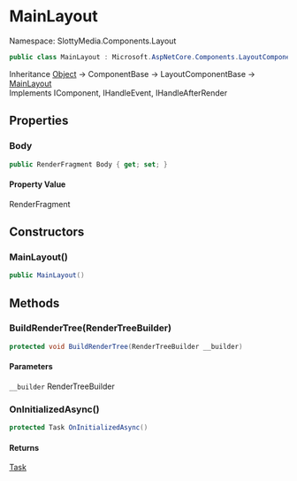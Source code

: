 # MainLayout

Namespace: SlottyMedia.Components.Layout

```csharp
public class MainLayout : Microsoft.AspNetCore.Components.LayoutComponentBase, Microsoft.AspNetCore.Components.IComponent, Microsoft.AspNetCore.Components.IHandleEvent, Microsoft.AspNetCore.Components.IHandleAfterRender
```

Inheritance [Object](https://docs.microsoft.com/en-us/dotnet/api/system.object) → ComponentBase → LayoutComponentBase → [MainLayout](./slottymedia.components.layout.mainlayout.md)<br>
Implements IComponent, IHandleEvent, IHandleAfterRender

## Properties

### **Body**

```csharp
public RenderFragment Body { get; set; }
```

#### Property Value

RenderFragment<br>

## Constructors

### **MainLayout()**

```csharp
public MainLayout()
```

## Methods

### **BuildRenderTree(RenderTreeBuilder)**

```csharp
protected void BuildRenderTree(RenderTreeBuilder __builder)
```

#### Parameters

`__builder` RenderTreeBuilder<br>

### **OnInitializedAsync()**

```csharp
protected Task OnInitializedAsync()
```

#### Returns

[Task](https://docs.microsoft.com/en-us/dotnet/api/system.threading.tasks.task)<br>
